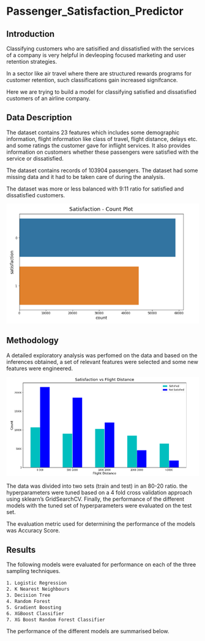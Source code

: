 # Passenger_Satisfaction_Predictor

## Introduction
Classifying customers who are satisified and dissatisfied with the services of a company is very helpful in devleoping focused marketing and user retention strategies. 

In a sector like air travel where there are structured rewards programs for customer retention, such classifications gain increased signifcance.

Here we are trying to build a model for classifying satisfied and dissatisfied customers of an airline company.

## Data Description
The dataset contains 23 features which includes some demographic information, flight information like class of travel, flight distance, delays etc. and some ratings the customer gave for inflight services. It also provides information on customers whether these passengers were satisfied with the service or dissatisfied.

The dataset contains records of 103904 passengers. The dataset had some missing data and it had to be taken care of during the analysis. 

The dataset was more or less balanced with 9:11 ratio for satisfied and dissatisfied customers.

![Count Plot](https://github.com/muhammedsalihk/Passenger-Satisfaction-Predictor/blob/master/Images/Image%201.png)

## Methodology
A detailed exploratory analysis was perfomed on the data and based on the inferences obtained, a set of relevant features were selected and some new features were engineered.

![EDA Sample](https://github.com/muhammedsalihk/Passenger-Satisfaction-Predictor/blob/master/Images/Image%202.png)

The data was divided into two sets (train and test) in an 80-20 ratio. the hyperparameters were tuned based on a 4 fold cross validation approach using sklearn’s GridSearchCV. Finally, the performance of the different models with the tuned set of hyperparameters were evaluated on the test set.

The evaluation metric used for determining the performance of the models was Accuracy Score. 

## Results
The following models were evaluated for performance on each of the three sampling techniques.

    1. Logistic Regression
    2. K Nearest Neighbours
    3. Decision Tree
    4. Random Forest
    5. Gradient Boosting
    6. XGBoost Classifier
    7. XG Boost Random Forest Classifier

The performance of the different models are summarised below.
